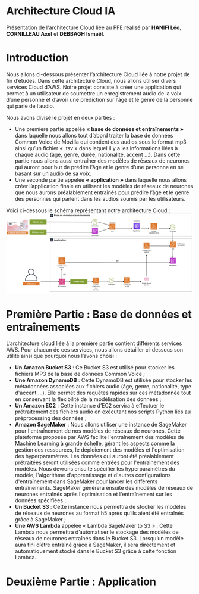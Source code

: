 # Architecture Cloud IA

Présentation de l'architecture Cloud liée au PFE réalisé par **HANIFI Léo**, **CORNILLEAU Axel** et **DEBBAGH Ismaël**. 

# Introduction 

Nous allons ci-dessous présenter l’architecture Cloud liée à notre projet de fin d’études. Dans cette architecture Cloud, nous allons utiliser divers services Cloud d’AWS. Notre projet consiste à créer une application qui permet à un utilisateur de soumettre un enregistrement audio de la voix d’une personne et d’avoir une prédiction sur l’âge et le genre de la personne qui parle de l’audio.

Nous avons divisé le projet en deux parties :
- Une première partie appelée **« base de données et entraînements »** dans laquelle nous allons tout d’abord traiter la base de données Common Voice de Mozilla qui contient des audios sous le format mp3 ainsi qu’un fichier « .tsv » dans lequel il y a les informations liées à chaque audio (âge, genre, durée, nationalité, accent …). Dans cette partie nous allons aussi entraîner des modèles de réseaux de neurones qui auront pour but de prédire l’âge et le genre d’une personne en se basant sur un audio de sa voix.
- Une seconde partie appelée **« application »** dans laquelle nous allons créer l’application finale en utilisant les modèles de réseaux de neurones que nous aurons préalablement entraînés pour prédire l’âge et le genre des personnes qui parlent dans les audios soumis par les utilisateurs.

Voici ci-dessous le schéma représentant notre architecture Cloud :
![Schéma de l'architecture Cloud](images/schema_archi_cloud.png)

# Première Partie : Base de données et entraînements

L’architecture cloud liée à la première partie contient différents services AWS. Pour chacun de ces services, nous allons détailler ci-dessous son utilité ainsi que pourquoi nous l’avons choisi : 
- **Un Amazon Bucket S3** : Ce Bucket S3 est utilisé pour stocker les fichiers MP3 de la base de données Common Voice ;
- **Une Amazon DynamoDB** : Cette DynamoDB est utilisée pour stocker les métadonnées associées aux fichiers audio (âge, genre, nationalité, type d'accent …). Elle permet des requêtes rapides sur ces métadonnée tout en conservant la flexibilité de la modélisation des données ;
- **Un Amazon EC2** : Cette instance d’EC2 servira à effectuer le prétraitement des fichiers audio en exécutant nos scripts Python liés au préprocessing des données ;
- **Amazon SageMaker** : Nous allons utiliser une instance de SageMaker pour l'entraînement de nos modèles de réseaux de neurones. Cette plateforme proposée par AWS facilite l'entraînement des modèles de Machine Learning à grande échelle, gérant les aspects comme la gestion des ressources, le déploiement des modèles et l'optimisation des hyperparamètres. Les données qui auront été préalablement prétraitées seront utilisées comme entrées pour l'entraînement des modèles. Nous devrons ensuite spécifier les hyperparamètres du modèle, l'algorithme d'apprentissage et d'autres configurations d'entraînement dans SageMaker pour lancer les différents entraînements. SageMaker générera ensuite des modèles de réseaux de neurones entraînés après l'optimisation et l'entraînement sur les données spécifiées ;
- **Un Bucket S3** : Cette instance nous permettra de stocker les modèles de réseaux de neurones au format h5 après qu’ils aient été entraînés grâce à SageMaker ;
- **Une AWS Lambda** appelée « Lambda SageMaker to S3 » : Cette Lambda nous permettra d’automatiser le stockage des modèles de réseaux de neurones entraînés dans le Bucket S3. Lorsqu’un modèle aura fini d’être entraîné grâce à SageMaker, il sera directement et automatiquement stocké dans le Bucket S3 grâce à cette fonction Lambda.


# Deuxième Partie : Application
